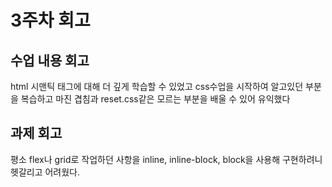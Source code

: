 <!-- 여기에 회고 내용을 작성해주세요 -->

# 3주차 회고

## 수업 내용 회고

html 시맨틱 태그에 대해 더 깊게 학습할 수 있었고 css수업을 시작하여 알고있던 부분을 복습하고 마진 겹침과 reset.css같은
모르는 부분을 배울 수 있어 유익했다

## 과제 회고

평소 flex나 grid로 작업하던 사항을 inline, inline-block, block을 사용해 구현하려니 헷갈리고 어려웠다.
